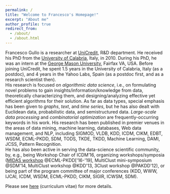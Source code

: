 ```yaml
---
permalink: /
title: "Welcome to Francesco's Homepage!"
excerpt: "About me"
author_profile: true
redirect_from: 
  - /about/
  - /about.html
---
```



Francesco Gullo is a researcher at <a href="https://www.unicreditgroup.eu/en.html">UniCredit</a>, R&D department. He received his PhD from the <a href="https://www.unical.it/">University of Calabria</a>, Italy, in 2010. During his PhD, he was an intern at the <a href="https://www2.gmu.edu/">George Mason University</a>, Fairfax VA, USA. Before joining UniCredit, he spent 1.5 years in the University of Calabria, Italy (as a postdoc), and 4 years in the Yahoo Labs, Spain (as a postdoc first, and as a research scientist then).
<br>
His research is focused on <i>algorithmic data science</i>, i.e., on formulating novel problems to gain insights/information/knowledge from data, theoretically characterizing them, and designing/analyzing effective yet efficient algorithms for their solution. As far as data types, special emphasis has been given to <i>graphs</i>, <i>text</i>, and <i>time series</i>, but he has also dealt with Euclidean data, probabilistic data, and semistructured data. <i>Large-scale data processing</i> and <i>combinatorial optimization</i> are frequently-occurring keywords in his work. His research has been published in premier venues in the areas of data mining, machine learning, databases, Web data management, and NLP, including SIGMOD, VLDB, KDD, ICDM, CIKM, EDBT, WSDM, ECML-PKDD, SDM, TODS, TKDE, TKDD, Machine Learning, DAMI, JCSS, Pattern Recognition.
<br>
He has also been active in serving the data-science scientific community, by, e.g., being Workshop Chair of ICDM’16, organizing workshops/symposia (<a href="http://midas.portici.enea.it">MIDAS workshop</a> @ECML-PKDD['16-'19], MultiClust mini-symposium @SDM'14, MultiClust workshop @KDD'13, 3Clust workshop @PAKDD'12), or being part of the program committee of major conferences (KDD, WWW, IJCAI, ICDM, WSDM, ECML-PKDD, CIKM, SIGIR, ICWSM, SDM).

Please see <a href="/files/CV_FrancescoGullo.pdf">here</a> (curriculum vitae) for more details.